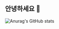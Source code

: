 ## 안녕하세요 👋





![Anurag's GitHub stats](https://github-readme-stats.vercel.app/api?username=Heehyun9&show_icons=true&theme=radical)
